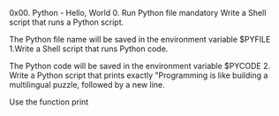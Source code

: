 0x00. Python - Hello, World
0. Run Python file
mandatory
Write a Shell script that runs a Python script.

The Python file name will be saved in the environment variable $PYFILE
1.Write a Shell script that runs Python code.

The Python code will be saved in the environment variable $PYCODE
2. Write a Python script that prints exactly "Programming is like building a multilingual puzzle, followed by a new line.

Use the function print
